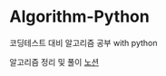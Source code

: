 # Algorithm-Python
<p>코딩테스트 대비 알고리즘 공부 with python</p>
알고리즘 정리 및 풀이 
<a href="https://ultra-sovereign-7fe.notion.site/6af7be207bbb4fceaf39978de1dbcfca">노션</a>
